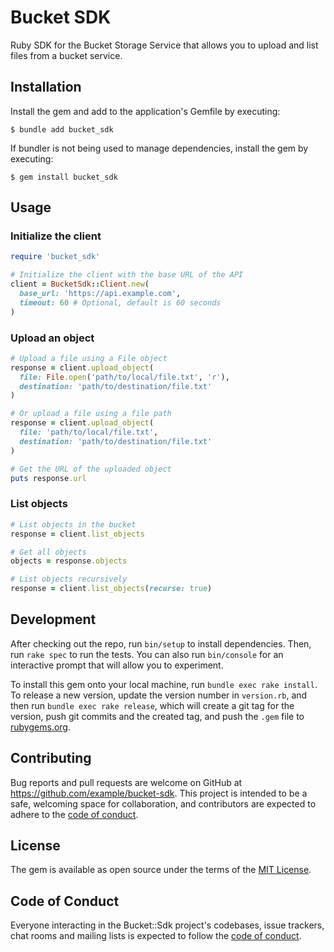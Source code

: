 # Bucket SDK

Ruby SDK for the Bucket Storage Service that allows you to upload and list files from a bucket service.

## Installation

Install the gem and add to the application's Gemfile by executing:

```
$ bundle add bucket_sdk
```

If bundler is not being used to manage dependencies, install the gem by executing:

```
$ gem install bucket_sdk
```

## Usage

### Initialize the client

```ruby
require 'bucket_sdk'

# Initialize the client with the base URL of the API
client = BucketSdk::Client.new(
  base_url: 'https://api.example.com',
  timeout: 60 # Optional, default is 60 seconds
)
```

### Upload an object

```ruby
# Upload a file using a File object
response = client.upload_object(
  file: File.open('path/to/local/file.txt', 'r'),
  destination: 'path/to/destination/file.txt'
)

# Or upload a file using a file path
response = client.upload_object(
  file: 'path/to/local/file.txt',
  destination: 'path/to/destination/file.txt'
)

# Get the URL of the uploaded object
puts response.url
```

### List objects

```ruby
# List objects in the bucket
response = client.list_objects

# Get all objects
objects = response.objects

# List objects recursively
response = client.list_objects(recurse: true)
```

## Development

After checking out the repo, run `bin/setup` to install dependencies. Then, run `rake spec` to run the tests. You can also run `bin/console` for an interactive prompt that will allow you to experiment.

To install this gem onto your local machine, run `bundle exec rake install`. To release a new version, update the version number in `version.rb`, and then run `bundle exec rake release`, which will create a git tag for the version, push git commits and the created tag, and push the `.gem` file to [rubygems.org](https://rubygems.org).

## Contributing

Bug reports and pull requests are welcome on GitHub at https://github.com/example/bucket-sdk. This project is intended to be a safe, welcoming space for collaboration, and contributors are expected to adhere to the [code of conduct](https://github.com/example/bucket-sdk/blob/main/CODE_OF_CONDUCT.md).

## License

The gem is available as open source under the terms of the [MIT License](https://opensource.org/licenses/MIT).

## Code of Conduct

Everyone interacting in the Bucket::Sdk project's codebases, issue trackers, chat rooms and mailing lists is expected to follow the [code of conduct](https://github.com/example/bucket-sdk/blob/main/CODE_OF_CONDUCT.md).
